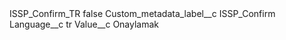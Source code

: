 <?xml version="1.0" encoding="UTF-8"?>
<CustomMetadata xmlns="http://soap.sforce.com/2006/04/metadata" xmlns:xsi="http://www.w3.org/2001/XMLSchema-instance" xmlns:xsd="http://www.w3.org/2001/XMLSchema">
    <label>ISSP_Confirm_TR</label>
    <protected>false</protected>
    <values>
        <field>Custom_metadata_label__c</field>
        <value xsi:type="xsd:string">ISSP_Confirm</value>
    </values>
    <values>
        <field>Language__c</field>
        <value xsi:type="xsd:string">tr</value>
    </values>
    <values>
        <field>Value__c</field>
        <value xsi:type="xsd:string">Onaylamak</value>
    </values>
</CustomMetadata>
